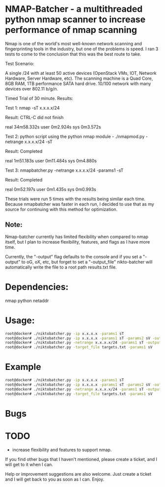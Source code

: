 NMAP-Batcher - a multithreaded python nmap scanner to increase performance of nmap scanning
========

Nmap is one of the world's most well-known network scanning and fingerprinting tools in the industry, but one of the problems is speed.  I ran 3 tests to come to the conclusion that this was the best route to take.

Test Scenario:

A single /24 with at least 50 active devices (OpenStack VMs, IOT, Network Hardware, Server Hardware, etc).  The scanning machine is a Quad Core, 8GB RAM, 1TB performance SATA hard drive.  10/100 network with many devices over 802.11 b/g/n.

Timed Trial of 30 minute.  Results:

Test 1: nmap -sT x.x.x.x/24 

Result:  CTRL-C did not finish

real	34m58.332s
user	0m2.924s
sys	0m3.572s

Test 2: python script using the python nmap module - ./nmapmod.py -netrange x.x.x.x/24 -sT 

Result: Completed

real	1m51.183s
user	0m11.484s
sys	0m4.880s

Test 3: nmapbatcher.py -netrange x.x.x.x/24 -params1 -sT

Result: Completed

real    0m52.197s
user    0m1.435s
sys     0m0.993s

These trials were run 5 times with the results being similar each time.  Because nmapbatcher was faster in each run, I decided to use that as my source for continuing with this method for optimization.

Note:
--------------

Nmap-batcher currently has limited flexibility when compared to nmap itself, but I plan to increase flexibility, features, and flags as I have more time.

Currently, the "-output" flag defaults to the console and if you set a "-output" to oG, oX, etc, but forget to set a "-output_file" nikto-batcher will automatically write the file to a root path results.txt file.

Dependencies:
=============

nmap
python netaddr

Usage:
======

```bash
root@docker# ./niktobatcher.py -ip x.x.x.x -params1 sT
root@docker# ./niktobatcher.py -ip x.x.x.x -params1 sT -params2 sV -output oX
root@docker# ./niktobatcher.py -netrange x.x.x.x/24 -params1 sT -output oG -output_file file.txt
root@docker# ./niktobatcher.py -target_file targets.txt -params1 sV
```
  
Example
===

```bash
root@docker# ./niktobatcher.py -ip x.x.x.x -params1 sT
root@docker# ./niktobatcher.py -ip x.x.x.x -params1 sT -params2 sV -output oX
root@docker# ./niktobatcher.py -netrange x.x.x.x/24 -params1 sT -output oG -output_file file.txt
root@docker# ./niktobatcher.py -target_file targets.txt -params1 sV
```

Bugs
====


TODO
===

- increase flexibility and features to support nmap.

If you find other bugs that I haven't mentioned, please create a ticket, and I will get to it when I can.  

Help or improvement suggestions are also welcome.  Just create a ticket and I will get back to you as soon as I can.
Enjoy.

